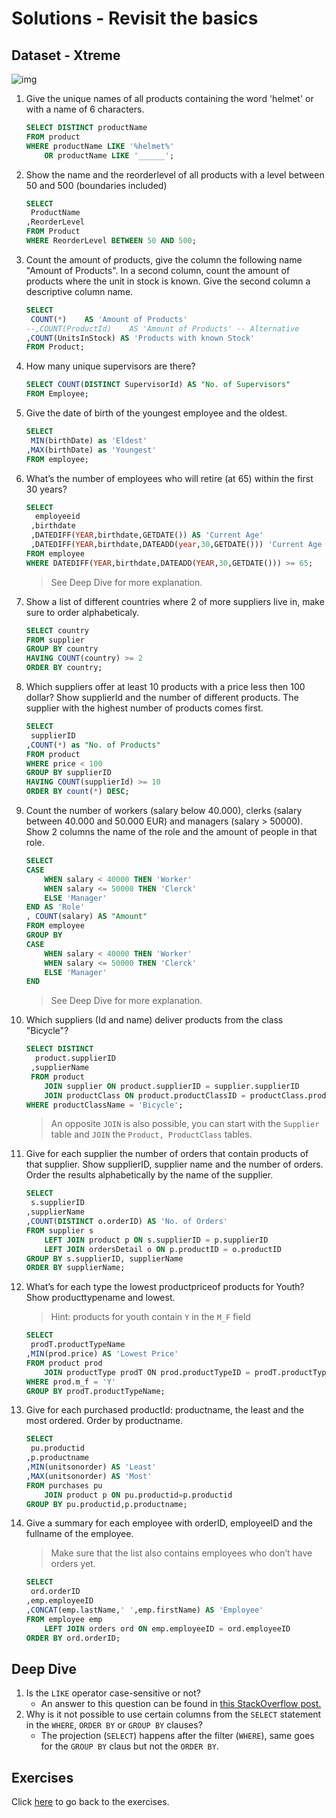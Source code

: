 # Solutions - Revisit the basics
## Dataset - Xtreme
![img](/workshops/shared/images/diagrams/diagram-xtreme.png)

1. Give the unique names of all products containing the word 'helmet' or with a name of 6 characters.
    ```sql
    SELECT DISTINCT productName ​
    FROM product​
    WHERE productName LIKE '%helmet%' ​
        OR productName LIKE '______';
    ```
2. Show the name and the reorderlevel of all products with a level between 50 and 500 (boundaries included)
    ```sql
    SELECT 
     ProductName
    ,ReorderLevel​
    FROM Product​
    WHERE ReorderLevel BETWEEN 50 AND 500;
    ```
3. Count the amount of products, give the column the following name  "Amount of Products". In a second column, count the amount of products where the unit in stock is known. Give the second column a descriptive column name.
    ```sql
    SELECT 
     COUNT(*)    AS 'Amount of Products'
    --,COUNT(ProductId)    AS 'Amount of Products' -- Alternative
    ,COUNT(UnitsInStock) AS 'Products with known Stock' ​
    FROM Product;
    ```
4. How many unique supervisors are there?
    ```sql
    SELECT COUNT(DISTINCT SupervisorId) AS "No. of Supervisors" 
    FROM Employee;
    ```
5. Give the date of birth of the youngest employee and the oldest.
    ```sql
    SELECT 
     MIN(birthDate) as 'Eldest'
    ,MAX(birthDate) as 'Youngest' 
    FROM employee;​
    ```
6. What’s the number of employees who will retire (at 65) within the first 30 years?
    ```sql
    SELECT 
      employeeid
     ,birthdate
     ,DATEDIFF(YEAR,birthdate,GETDATE()) AS 'Current Age'
     ,DATEDIFF(YEAR,birthdate,DATEADD(year,30,GETDATE())) 'Current Age +30' -- Optiional
    FROM employee​
    WHERE DATEDIFF(YEAR,birthdate,DATEADD(YEAR,30,GETDATE())) >= 65;
    ```
    > See Deep Dive for more explanation.
7. Show a list of different countries where 2 of more suppliers live in, make sure to order alphabeticaly. 
    ```sql
    SELECT country 
    FROM supplier ​
    GROUP BY country ​
    HAVING COUNT(country) >= 2
    ORDER BY country;
    ```
8. Which suppliers offer at least 10 products with a price less then 100 dollar? Show supplierId and the number of different products. The supplier with the highest number of products comes first.
    ```sql
    SELECT 
     supplierID
    ,COUNT(*) as "No. of Products" ​
    FROM product​
    WHERE price < 100​
    GROUP BY supplierID​
    HAVING COUNT(supplierId) >= 10​
    ORDER BY count(*) DESC;
    ```
9. Count the number of workers (salary below 40.000), clerks (salary between 40.000 and 50.000 EUR) and managers (salary > 50000). Show 2 columns the name of the role and the amount of people in that role. 
    ```sql
    SELECT 
    CASE
        WHEN salary < 40000 THEN 'Worker'  ​
        WHEN salary <= 50000 THEN 'Clerck'  ​
        ELSE 'Manager'
    END AS 'Role'
    , COUNT(salary) AS "Amount"​
    FROM employee​
    GROUP BY ​
    CASE
        WHEN salary < 40000 THEN 'Worker'  ​
        WHEN salary <= 50000 THEN 'Clerck'  ​
        ELSE 'Manager'
    END
    ```
    > See Deep Dive for more explanation.
10. Which suppliers (Id and name) deliver products from the class "Bicycle"?
    ```sql
    SELECT DISTINCT
      product.supplierID
     ,supplierName
     FROM product
        JOIN supplier ON product.supplierID = supplier.supplierID     ​
        JOIN productClass ON product.productClassID = productClass.productClassID​
    WHERE productClassName = 'Bicycle';
    ```
    > An opposite `JOIN` is also possible, you can start with the `Supplier` table and `JOIN` the `Product, ProductClass` tables.
11. Give for each supplier the number of orders that contain products of that supplier. Show supplierID, supplier name and the number of orders. Order the results alphabetically by the name of the supplier.
    ```sql
    SELECT 
     s.supplierID
    ,supplierName
    ,COUNT(DISTINCT o.orderID) AS 'No. of Orders'
    FROM supplier s 
        LEFT JOIN product p ON s.supplierID = p.supplierID     ​
        LEFT JOIN ordersDetail o ON p.productID = o.productID​
    GROUP BY s.supplierID, supplierName
    ORDER BY supplierName;
    ```
12. What’s for each type the lowest productpriceof products for Youth? Show producttypename and lowest. 
    > Hint: products for youth contain `Y` in the `M_F` field
    ```sql
    SELECT 
     prodT.productTypeName
    ,MIN(prod.price) AS 'Lowest Price'​
    FROM product prod
        JOIN productType prodT ​ON prod.productTypeID = prodT.productTypeID​
    WHERE prod.m_f = 'Y'​
    GROUP BY prodT.productTypeName;
    ```
13. Give for each purchased productId: productname, the least and the most ordered. Order by productname.
    ```sql
    SELECT 
     pu.productid
    ,p.productname
    ,MIN(unitsonorder) AS 'Least'
    ,MAX(unitsonorder)​ AS 'Most'
    FROM purchases pu 
        JOIN product p ON pu.productid=p.productid​
    GROUP BY pu.productid,p.productname;
    ```
14. Give a summary for each employee with orderID, employeeID and the fullname of the employee. 
    > Make sure that the list also contains employees who don’t have orders yet. 
    ```sql
    SELECT 
     ord.orderID
    ,emp.employeeID
    ,CONCAT(emp.lastName,' ',emp.firstName) AS 'Employee'​
    FROM employee emp
        LEFT JOIN orders ord ON emp.employeeID = ord.employeeID​
    ORDER BY ord.orderID;
    ```

## Deep Dive
1. Is the `LIKE` operator case-sensitive or not?
    - An answer to this question can be found in [this StackOverflow post.](https://stackoverflow.com/questions/14962419/is-the-like-operator-case-sensitive-with-mssql-server) 
2. Why is it not possible to use certain columns from the `SELECT` statement in the `WHERE`, `ORDER BY` or `GROUP BY` clauses?
    - The projection (`SELECT`) happens after the filter (`WHERE`), same goes for the `GROUP BY` claus but not the `ORDER BY`.
 
## Exercises
Click [here](../basic-xtreme.md) to go back to the exercises.
